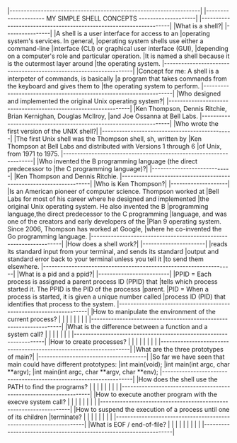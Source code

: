 |-------------------------------------------------------------------|
|--------------------- MY SIMPLE SHELL CONCEPTS --------------------|
|-------------------------------------------------------------------|
|What is a shell?|
|----------------|
|A shell is a user interface for access to an
|operating system's services. In general,
|operating system shells use either a command-line
|interface (CLI) or graphical user interface (GUI),
|depending on a computer's role and particular operation.
|It is named a shell because it is the outermost layer around
|the operating system.
|-------------------------------------------------------------------|
|Concept for me: A shell is a interpeter of commands, is basically
|a program that takes commands from the keyboard and gives them to 
|the operating system to perform.
|-------------------------------------------------------------------|
|Who designed and implemented the original Unix operating system?|
|----------------------------------------------------------------|
|Ken Thompson, Dennis Ritchie, Brian Kernighan, Douglas McIlroy, 
|and Joe Ossanna at Bell Labs.
|-------------------------------------------------------------------|
|Who wrote the first version of the UNIX shell?|
|----------------------------------------------|
|The first Unix shell was the Thompson shell, sh, written by 
|Ken Thompson at Bell Labs and distributed with Versions 1 through 6
|of Unix, from 1971 to 1975.
|-------------------------------------------------------------------|
|Who invented the B programming language (the direct predecessor to
|the C programming language)?|
|----------------------------|
|Ken Thompson and Dennis Ritchie.
|-------------------------------------------------------------------|
|Who is Ken Thompson?|
|--------------------|
|Is an American pioneer of computer science. Thompson worked at 
|Bell Labs for most of his career where he designed and implemented
|the original Unix operating system. He also invented the B 
|programming language,the direct predecessor to the C programming 
|language, and was one of the creators and early developers of the 
|Plan 9 operating system. Since 2006, Thompson has worked at Google,
|where he co-invented the Go programming language.
|-------------------------------------------------------------------|
|How does a shell work?|
|----------------------|
|reads its standard input from your terminal, and sends its standard
|output and standard error back to your terminal unless you tell it
|to send them elsewhere.
|-------------------------------------------------------------------|
|What is a pid and a ppid?|
|-------------------------|
|PPID = Each process is assigned a parent process ID (PPID) that 
|tells which process started it. The PPID is the PID of the processs
|parent.
|PID = When a process is started, it is given a unique number called
|process ID (PID) that identifies that process to the system.
|-------------------------------------------------------------------|
|How to manipulate the environment of the current process?
|
|
|
|
|
|
|
|
|-------------------------------------------------------------------|
|What is the difference between a function and a system call?
|
|
|
|
|
|
|
|-------------------------------------------------------------------|
|How to create processes?
|
|
|
|
|
|
|
|
|-------------------------------------------------------------------|
|What are the three prototypes of main?|
|--------------------------------------|
|So far we have seen that main could have different prototypes:
|int main(void);
|int main(int argc, char **argv);
|int main(int argc, char **argv, char **env);
|-------------------------------------------------------------------|
|How does the shell use the PATH to find the programs?
|
|
|
|
|
|
|
|
|-------------------------------------------------------------------|
|How to execute another program with the execve system call?
|
|
|
|
|
|
|
|
|-------------------------------------------------------------------|
|How to suspend the execution of a process until one of its children 
|terminate?
|
|
|
|
|
|
|
|
|-------------------------------------------------------------------|
|What is EOF / end-of-file?
|
|
|
|
|
|
|
|
|
|-------------------------------------------------------------------|
